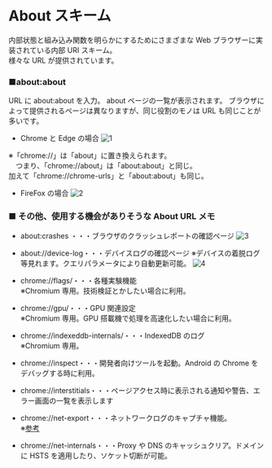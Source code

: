 # About スキーム

内部状態と組み込み関数を明らかにするためにさまざまな Web ブラウザーに実装されている内部 URI スキーム。  
様々な URL が提供されています。

### ■about:about

URL に about:about を入力。
about ページの一覧が表示されます。
ブラウザによって提供されるページは異なりますが、同じ役割のモノは URL も同じことが多いです。

- Chrome と Edge の場合
  ![1](https://user-images.githubusercontent.com/49807271/190853744-030685c8-6664-4b0e-b710-580d62af535a.png)

※「chrome://」は「about」に置き換えられます。  
　つまり、「chrome://about」は「about:about」と同じ。  
 加えて「chrome://chrome-urls」と「about:about」も同じ。

- FireFox の場合
  ![2](https://user-images.githubusercontent.com/49807271/190853804-15405cc2-27ce-450c-9815-d3d87f6e197d.png)

### ■ その他、使用する機会がありそうな About URL メモ

- about:crashes ・・・ブラウザのクラッシュレポートの確認ページ
  ![3](https://user-images.githubusercontent.com/49807271/190856879-f72bda24-4234-41c2-80f9-9e2efbe30a8b.png)

* about://device-log・・・デバイスログの確認ページ
  ※デバイスの着脱ログ等見れます。クエリパラメータにより自動更新可能。
  ![4](https://user-images.githubusercontent.com/49807271/190857095-4d4d2cca-b9f8-40e0-9ba2-0c7358d1cc07.png)

* chrome://flags/・・・各種実験機能  
  ※Chromium 専用。技術検証とかしたい場合に利用。

* chrome://gpu/・・・GPU 関連設定  
  ※Chromium 専用。GPU 搭載機で処理を高速化したい場合に利用。

* chrome://indexeddb-internals/・・・IndexedDB のログ  
  ※Chromium 専用。

* chrome://inspect・・・開発者向けツールを起動。Android の Chrome をデバッグする時に利用。

* chrome://interstitials・・・ページアクセス時に表示される通知や警告、エラー画面の一覧を表示します

* chrome://net-export・・・ネットワークログのキャプチャ機能。  
  ※[参考](https://www.chromium.org/for-testers/providing-network-details/)

* chrome://net-internals・・・Proxy や DNS のキャッシュクリア。ドメインに HSTS を適用したり、ソケット切断が可能。
